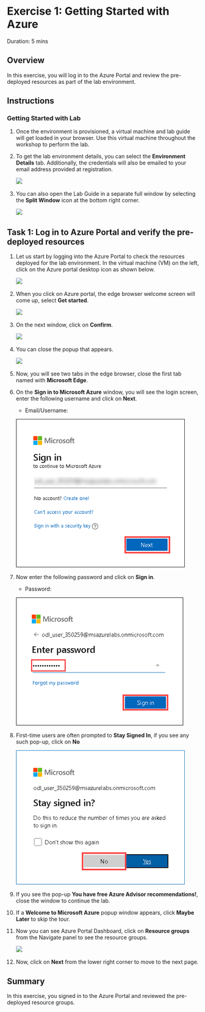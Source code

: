 
# Exercise 1: Getting Started with Azure 
Duration: 5 mins

## Overview

In this exercise, you will log in to the Azure Portal and review the pre-deployed resources as part of the lab environment.

## Instructions

### Getting Started with Lab

1. Once the environment is provisioned, a virtual machine and lab guide will get loaded in your browser. Use this virtual machine throughout the workshop to perform the lab.

1. To get the lab environment details, you can select the **Environment Details** tab. Additionally, the credentials will also be emailed to your email address provided at registration.

    ![](https://github.com/CloudLabsAI-Azure/AIW-Azure-Network-Solutions/blob/main/media/envde.png?raw=true)
    
1. You can also open the Lab Guide in a separate full window by selecting the **Split Window** icon at the bottom right corner.

    ![](https://github.com/CloudLabsAI-Azure/AIW-Azure-Network-Solutions/blob/main/media/splitwin.png?raw=true) 

## Task 1: Log in to Azure Portal and verify the pre-deployed resources

1. Let us start by logging into the Azure Portal to check the resources deployed for the lab environment. In the virtual machine (VM) on the left, click on the Azure portal desktop icon as shown below.

   ![](https://github.com/CloudLabsAI-Azure/AIW-Azure-Network-Solutions/blob/main/media/gs4.png?raw=true)
   
1. When you click on Azure portal, the edge browser welcome screen will come up, select **Get started**.

   ![](https://github.com/CloudLabsAI-Azure/AIW-Azure-Network-Solutions/blob/main/media/getstarted.png?raw=true)
   
1. On the next window, click on **Confirm**.

   ![](https://github.com/CloudLabsAI-Azure/AIW-Azure-Network-Solutions/blob/main/media/tabpage.png?raw=true)
   
1. You can close the popup that appears.

   ![](https://github.com/CloudLabsAI-Azure/AIW-Azure-Network-Solutions/blob/main/media/withoutsi.png?raw=true)
   
1. Now, you will see two tabs in the edge browser, close the first tab named with **Microsoft Edge**.

1. On the **Sign in to Microsoft Azure** window, you will see the login screen, enter the following username and click on **Next**.

   * Email/Username: <inject key="AzureAdUserEmail"></inject>

   ![](https://github.com/CloudLabsAI-Azure/AIW-SAP-on-Azure/blob/main/media/M2-Ex1-portalsignin-1.png?raw=true)

1. Now enter the following password and click on **Sign in**. 

   * Password: <inject key="AzureAdUserPassword"></inject>
   
   ![](https://github.com/CloudLabsAI-Azure/AIW-SAP-on-Azure/blob/main/media/M2-Ex1-portalsignin-2.png?raw=true)

1. First-time users are often prompted to **Stay Signed In**, if you see any such pop-up, click on **No**

   ![](https://github.com/CloudLabsAI-Azure/AIW-SAP-on-Azure/blob/main/media/M2-Ex1-portalsignin-3.png?raw=true)

1. If you see the pop-up **You have free Azure Advisor recommendations!**, close the window to continue the lab.

1. If a **Welcome to Microsoft Azure** popup window appears, click **Maybe Later** to skip the tour.

1. Now you can see Azure Portal Dashboard, click on **Resource groups** from the Navigate panel to see the resource groups.

   ![](https://github.com/CloudLabsAI-Azure/AIW-Azure-Network-Solutions/blob/main/media/resourcegroups.png?raw=true)

1. Now, click on **Next** from the lower right corner to move to the next page.

## Summary

In this exercise, you signed in to the Azure Portal and reviewed the pre-deployed resource groups.
